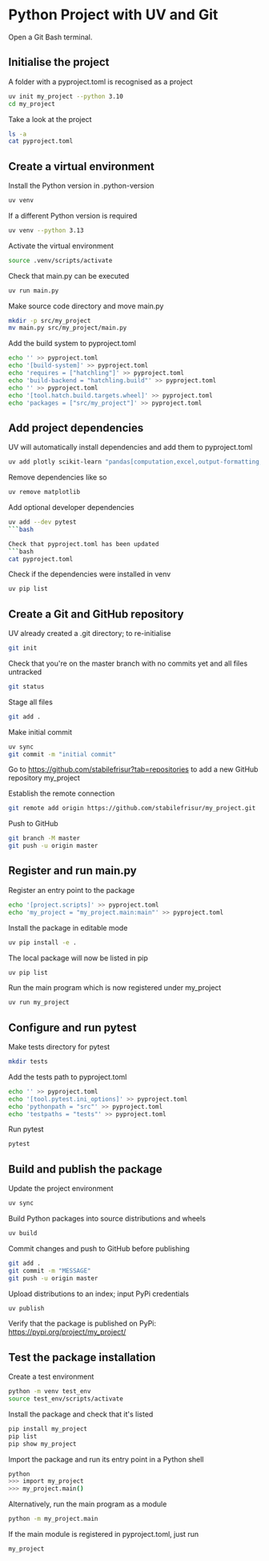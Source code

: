 # Python Project with UV and Git

Open a Git Bash terminal.

## Initialise the project
A folder with a pyproject.toml is recognised as a project
```bash
uv init my_project --python 3.10
cd my_project
```

Take a look at the project
```bash
ls -a
cat pyproject.toml
```

## Create a virtual environment
Install the Python version in .python-version
```bash
uv venv
```

If a different Python version is required
```bash
uv venv --python 3.13
```

Activate the virtual environment
```bash
source .venv/scripts/activate
```

Check that main.py can be executed
```bash
uv run main.py
```

Make source code directory and move main.py
```bash
mkdir -p src/my_project
mv main.py src/my_project/main.py
```

Add the build system to pyproject.toml
```bash
echo '' >> pyproject.toml
echo '[build-system]' >> pyproject.toml
echo 'requires = ["hatchling"]' >> pyproject.toml
echo 'build-backend = "hatchling.build"' >> pyproject.toml
echo '' >> pyproject.toml
echo '[tool.hatch.build.targets.wheel]' >> pyproject.toml
echo 'packages = ["src/my_project"]' >> pyproject.toml
```

## Add project dependencies 

UV will automatically install dependencies and add them to pyproject.toml
```bash
uv add plotly scikit-learn "pandas[computation,excel,output-formatting,performance,plot]"
```

Remove dependencies like so
```bash
uv remove matplotlib
```

Add optional developer dependencies 
```bash
uv add --dev pytest
```bash

Check that pyproject.toml has been updated
```bash
cat pyproject.toml
```

Check if the dependencies were installed in venv
```bash
uv pip list
```

## Create a Git and GitHub repository

UV already created a .git directory; to re-initialise
```bash
git init
```

Check that you're on the master branch with no commits yet and all files untracked
```bash
git status
```

Stage all files
```bash
git add .
```

Make initial commit
```bash
uv sync
git commit -m "initial commit"
```

Go to https://github.com/stabilefrisur?tab=repositories to add a new GitHub repository my_project

Establish the remote connection
```bash
git remote add origin https://github.com/stabilefrisur/my_project.git
```

Push to GitHub
```bash
git branch -M master
git push -u origin master
```

## Register and run main.py 

Register an entry point to the package
```bash
echo '[project.scripts]' >> pyproject.toml
echo 'my_project = "my_project.main:main"' >> pyproject.toml
```

Install the package in editable mode
```bash
uv pip install -e .
```

The local package will now be listed in pip
```bash
uv pip list
```

Run the main program which is now registered under my_project
```bash
uv run my_project
```

## Configure and run pytest

Make tests directory for pytest
```bash
mkdir tests
```

Add the tests path to pyproject.toml
```bash
echo '' >> pyproject.toml
echo '[tool.pytest.ini_options]' >> pyproject.toml
echo 'pythonpath = "src"' >> pyproject.toml
echo 'testpaths = "tests"' >> pyproject.toml
```

Run pytest
```bash
pytest
```

## Build and publish the package

Update the project environment
```bash
uv sync
```

Build Python packages into source distributions and wheels
```bash
uv build
```

Commit changes and push to GitHub before publishing
```bash
git add .
git commit -m "MESSAGE"
git push -u origin master
```

Upload distributions to an index; input PyPi credentials
```bash
uv publish
```

Verify that the package is published on PyPi: 
https://pypi.org/project/my_project/

## Test the package installation

Create a test environment 
```bash
python -m venv test_env
source test_env/scripts/activate
```

Install the package and check that it's listed
```bash
pip install my_project
pip list
pip show my_project
```

Import the package and run its entry point in a Python shell
```bash
python
>>> import my_project
>>> my_project.main()
```

Alternatively, run the main program as a module
```bash
python -m my_project.main
```

If the main module is registered in pyproject.toml, just run
```bash
my_project
```